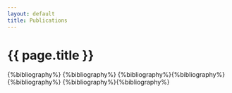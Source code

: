 ```yaml
---
layout: default
title: Publications
---
```


# {{ page.title }}

{%bibliography%}
{%bibliography%}
{%bibliography%}{%bibliography%}
{%bibliography%}
{%bibliography%}{%bibliography%}




